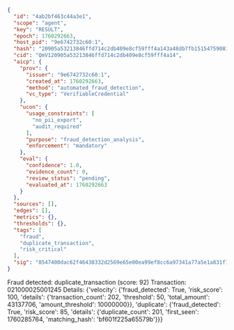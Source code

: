```json
{
  "id": "4ab2bf463c44a3e1",
  "scope": "agent",
  "key": "RESULT",
  "epoch": 1760292663,
  "host_pid": "9e6742732c60:1",
  "hash": "20905a53213846ffd714c2db409e8cf59fff4a143a48db7fb15154759081b989",
  "cid": "QmV120905a53213846ffd714c2db409e8cf59fff4a14",
  "aicp": {
    "prov": {
      "issuer": "9e6742732c60:1",
      "created_at": 1760292663,
      "method": "automated_fraud_detection",
      "vc_type": "VerifiableCredential"
    },
    "ucon": {
      "usage_constraints": [
        "no_pii_export",
        "audit_required"
      ],
      "purpose": "fraud_detection_analysis",
      "enforcement": "mandatory"
    },
    "eval": {
      "confidence": 1.0,
      "evidence_count": 0,
      "review_status": "pending",
      "evaluated_at": 1760292663
    }
  },
  "sources": [],
  "edges": [],
  "metrics": {},
  "thresholds": {},
  "tags": [
    "fraud",
    "duplicate_transaction",
    "risk_critical"
  ],
  "sig": "8547400dac62f46438332d2569e65e00ea99ef8cc6a97341a77a5e1a831f18a6"
}
```

Fraud detected: duplicate_transaction (score: 92)
Transaction: 021000025001245
Details: {'velocity': {'fraud_detected': True, 'risk_score': 100, 'details': {'transaction_count': 202, 'threshold': 50, 'total_amount': 43137706, 'amount_threshold': 10000000}}, 'duplicate': {'fraud_detected': True, 'risk_score': 85, 'details': {'duplicate_count': 201, 'first_seen': 1760285764, 'matching_hash': 'bf601f225a65579b'}}}